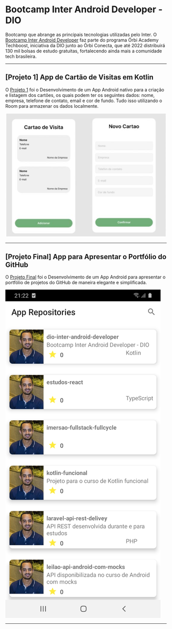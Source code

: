# Bootcamp Inter Android Developer - DIO
Bootcamp que abrange as principais tecnologias utilizadas pelo Inter. O [Bootcamp Inter Android Developer](https://web.digitalinnovation.one/track/inter-android-developer) faz parte do programa Órbi Academy Techboost, iniciativa da DIO junto ao Órbi Conecta, que até 2022 distribuirá 130 mil bolsas de estudo gratuitas, fortalecendo ainda mais a comunidade tech brasileira.

-----

## [Projeto 1] App de Cartão de Visitas em Kotlin
O [Projeto 1](https://github.com/willianmpreis/dio-inter-android-developer/tree/projeto-1) foi o Desenvolvimento de um App Android nativo para a criação e listagem dos cartões, os quais podem ter os seguintes dados: nome, empresa, telefone de contato, email e cor de fundo. Tudo isso utilizando o Room para armazenar os dados localmente. 

![Alt text](/public/static/img/project_business_card.JPG?raw=true "Template")


-----

## [Projeto Final] App para Apresentar o Portfólio do GitHub
O [Projeto Final](https://github.com/willianmpreis/dio-inter-android-developer/tree/projeto-final) foi o Desenvolvimento de um App Android para apresentar o portfólio de projetos do GitHub de maneira elegante e simplificada. 

![Alt text](/public/static/img/projeto_portifolio_github.jpg?raw=true "Template")


------



